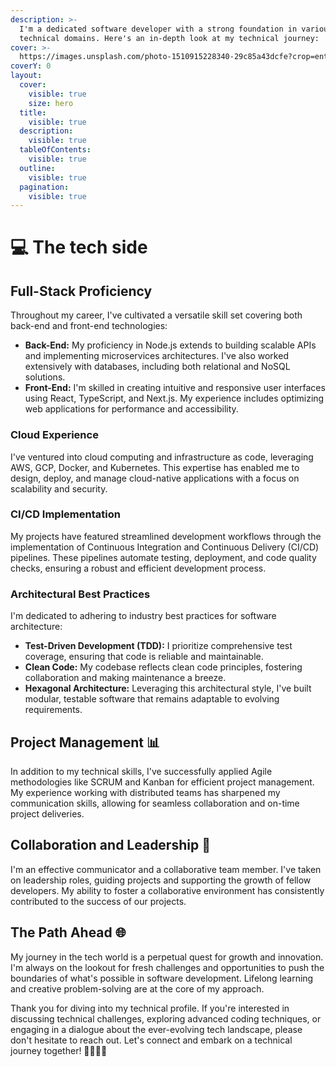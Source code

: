 ```yaml
---
description: >-
  I'm a dedicated software developer with a strong foundation in various
  technical domains. Here's an in-depth look at my technical journey:
cover: >-
  https://images.unsplash.com/photo-1510915228340-29c85a43dcfe?crop=entropy&cs=srgb&fm=jpg&ixid=M3wxOTcwMjR8MHwxfHNlYXJjaHwxfHxjb2RlcnxlbnwwfHx8fDE2OTY0MzAxMzd8MA&ixlib=rb-4.0.3&q=85
coverY: 0
layout:
  cover:
    visible: true
    size: hero
  title:
    visible: true
  description:
    visible: true
  tableOfContents:
    visible: true
  outline:
    visible: true
  pagination:
    visible: true
---
```


# 💻 The tech side

## Full-Stack Proficiency

Throughout my career, I've cultivated a versatile skill set covering both back-end and front-end technologies:

* **Back-End:** My proficiency in Node.js extends to building scalable APIs and implementing microservices architectures. I've also worked extensively with databases, including both relational and NoSQL solutions.
* **Front-End:** I'm skilled in creating intuitive and responsive user interfaces using React, TypeScript, and Next.js. My experience includes optimizing web applications for performance and accessibility.

### Cloud Experience

I've ventured into cloud computing and infrastructure as code, leveraging AWS, GCP, Docker, and Kubernetes. This expertise has enabled me to design, deploy, and manage cloud-native applications with a focus on scalability and security.

### CI/CD Implementation

My projects have featured streamlined development workflows through the implementation of Continuous Integration and Continuous Delivery (CI/CD) pipelines. These pipelines automate testing, deployment, and code quality checks, ensuring a robust and efficient development process.

### Architectural Best Practices

I'm dedicated to adhering to industry best practices for software architecture:

* **Test-Driven Development (TDD):** I prioritize comprehensive test coverage, ensuring that code is reliable and maintainable.
* **Clean Code:** My codebase reflects clean code principles, fostering collaboration and making maintenance a breeze.
* **Hexagonal Architecture:** Leveraging this architectural style, I've built modular, testable software that remains adaptable to evolving requirements.

## Project Management 📊

In addition to my technical skills, I've successfully applied Agile methodologies like SCRUM and Kanban for efficient project management. My experience working with distributed teams has sharpened my communication skills, allowing for seamless collaboration and on-time project deliveries.

## Collaboration and Leadership 🤝

I'm an effective communicator and a collaborative team member. I've taken on leadership roles, guiding projects and supporting the growth of fellow developers. My ability to foster a collaborative environment has consistently contributed to the success of our projects.

## The Path Ahead 🌐

My journey in the tech world is a perpetual quest for growth and innovation. I'm always on the lookout for fresh challenges and opportunities to push the boundaries of what's possible in software development. Lifelong learning and creative problem-solving are at the core of my approach.

Thank you for diving into my technical profile. If you're interested in discussing technical challenges, exploring advanced coding techniques, or engaging in a dialogue about the ever-evolving tech landscape, please don't hesitate to reach out. Let's connect and embark on a technical journey together! 🚀👨‍💻🌟
